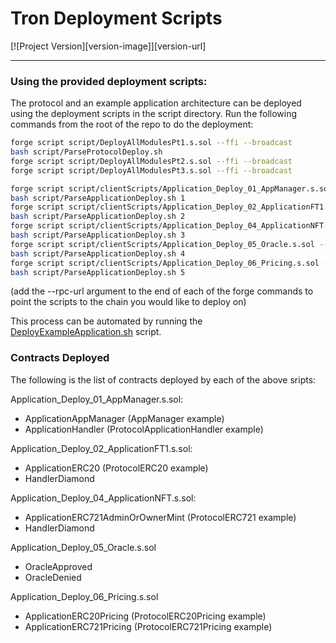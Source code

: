 # Tron Deployment Scripts
[![Project Version][version-image]][version-url]

---

### Using the provided deployment scripts: 

The protocol and an example application architecture can be deployed using the deployment scripts in the script directory. Run the following commands from the root of the repo to do the deployment:

```bash
forge script script/DeployAllModulesPt1.s.sol --ffi --broadcast
bash script/ParseProtocolDeploy.sh
forge script script/DeployAllModulesPt2.s.sol --ffi --broadcast
forge script script/DeployAllModulesPt3.s.sol --ffi --broadcast

forge script script/clientScripts/Application_Deploy_01_AppManager.s.sol --ffi --broadcast
bash script/ParseApplicationDeploy.sh 1
forge script script/clientScripts/Application_Deploy_02_ApplicationFT1.s.sol --ffi --broadcast 
bash script/ParseApplicationDeploy.sh 2
forge script script/clientScripts/Application_Deploy_04_ApplicationNFT.s.sol --ffi --broadcast
bash script/ParseApplicationDeploy.sh 3
forge script script/clientScripts/Application_Deploy_05_Oracle.s.sol --ffi --broadcast 
bash script/ParseApplicationDeploy.sh 4
forge script script/clientScripts/Application_Deploy_06_Pricing.s.sol --ffi --broadcast
bash script/ParseApplicationDeploy.sh 5
```

(add the --rpc-url argument to the end of each of the forge commands to point the scripts to the chain you would like to deploy on)

This process can be automated by running the [DeployExampleApplication.sh](script/clientScripts/deploy/DeployExampleApplication.sh) script.

### Contracts Deployed

The following is the list of contracts deployed by each of the above sripts:

Application_Deploy_01_AppManager.s.sol:
- ApplicationAppManager (AppManager example)
- ApplicationHandler (ProtocolApplicationHandler example)

Application_Deploy_02_ApplicationFT1.s.sol:
- ApplicationERC20 (ProtocolERC20 example)
- HandlerDiamond 

Application_Deploy_04_ApplicationNFT.s.sol:
- ApplicationERC721AdminOrOwnerMint (ProtocolERC721 example)
- HandlerDiamond

Application_Deploy_05_Oracle.s.sol 
- OracleApproved
- OracleDenied 

Application_Deploy_06_Pricing.s.sol
- ApplicationERC20Pricing (ProtocolERC20Pricing example)
- ApplicationERC721Pricing (ProtocolERC721Pricing example)